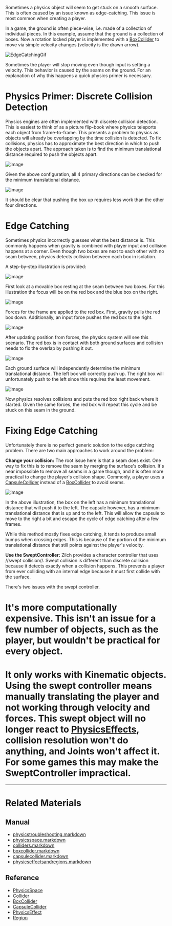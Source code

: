 Sometimes a physics object will seem to get stuck on a smooth surface. This is often caused by an issue known as edge-catching. This issue is most common when creating a player.

In a game, the ground is often piece-wise, i.e. made of a collection of individual pieces. In this example, assume that the ground is a collection of boxes. Now a rotation locked player is implemented with a [BoxCollider](https://github.com/ZilchEngine/ZilchDocs/blob/master/zilch_editor_documentation/zilchmanual/physics/physicstroubleshooting/colliders/boxcollider.markdown) to move via simple velocity changes (velocity is the drawn arrow). 



![EdgeCatchingGif](https://raw.githubusercontent.com/ZilchEngine/ZilchFiles/master/doc_files/46367.gif)


Sometimes the player will stop moving even though input is setting a velocity. This behavior is caused by the seams on the ground. For an explanation of why this happens a quick physics primer is necessary.

 #  Physics Primer: Discrete Collision Detection
Physics engines are often implemented with discrete collision detection. This is easiest to think of as a picture flip-book where physics teleports each object from frame-to-frame. This presents a problem to physics as objects will already be overlapping by the time collision is detected. To fix collisions, physics has to approximate the best direction in which to push the objects apart. The approach taken is to find the minimum translational distance required to push the objects apart.



![image](https://raw.githubusercontent.com/ZilchEngine/ZilchFiles/master/doc_files/46368.png)

Given the above configuration, all 4 primary directions can be checked for the minimum translational distance.



![image](https://raw.githubusercontent.com/ZilchEngine/ZilchFiles/master/doc_files/46370.png)

It should be clear that pushing the box up requires less work than the other four directions.

 #  Edge Catching
Sometimes physics incorrectly guesses what the best distance is. This commonly happens when gravity is combined with player input and collision happens at a corner. Even though two boxes are next to each other with no seam between, physics detects collision between each box in isolation.

A step-by-step illustration is provided:



![image](https://raw.githubusercontent.com/ZilchEngine/ZilchFiles/master/doc_files/46372.png)

First look at a movable box resting at the seam between two boxes. For this illustration the focus will be on the red box and the blue box on the right.



![image](https://raw.githubusercontent.com/ZilchEngine/ZilchFiles/master/doc_files/46374.png)

Forces for the frame are applied to the red box.  First, gravity pulls the red box down. Additionally, an input force pushes the red box to the right.



![image](https://raw.githubusercontent.com/ZilchEngine/ZilchFiles/master/doc_files/46376.png)

After updating position from forces, the physics system will see this scenario. The red box is in contact with both ground surfaces and collision needs to fix the overlap by pushing it out.



![image](https://raw.githubusercontent.com/ZilchEngine/ZilchFiles/master/doc_files/46378.png)

Each ground surface will independently determine the minimum translational distance. The left box will correctly push up. The right box will unfortunately push to the left since this requires the least movement.



![image](https://raw.githubusercontent.com/ZilchEngine/ZilchFiles/master/doc_files/46380.png)

Now physics resolves collisions and puts the red box right back where it started. Given the same forces, the red box will repeat this cycle and be stuck on this seam in the ground.

 #  Fixing Edge Catching

Unfortunately there is no perfect generic solution to the edge catching problem. There are two main approaches to work around the problem:

**Change your collision:** The root issue here is that a seam does exist. One way to fix this is to remove the seam by merging the surface's collision. It's near impossible to remove all seams in a game though, and it is often more practical to change the player's collision shape. Commonly, a player uses a [CapsuleCollider](https://github.com/ZilchEngine/ZilchDocs/blob/master/zilch_editor_documentation/zilchmanual/physics/physicstroubleshooting/colliders/capsulecollider.markdown) instead of a [BoxCollider](https://github.com/ZilchEngine/ZilchDocs/blob/master/zilch_editor_documentation/zilchmanual/physics/physicstroubleshooting/colliders/boxcollider.markdown) to avoid seams.



![image](https://raw.githubusercontent.com/ZilchEngine/ZilchFiles/master/doc_files/46382.png)

In the above illustration, the box on the left has a minimum translational distance that will push it to the left. The capsule however, has a minimum translational distance that is up and to the left. This will allow the capsule to move to the right a bit and escape the cycle of edge catching after a few frames. 

While this method mostly fixes edge catching, it tends to produce small bumps when crossing edges. This is because of the portion of the minimum translational distance that still points against the player's velocity.

**Use the SweptController:** Zilch provides a character controller that uses //swept collision//. Swept collision is different than discrete collision because it detects exactly when a collision happens. This prevents a player from ever colliding with an internal edge because it must first collide with the surface.

There's two issues with the swept controller.
 # It's more computationally expensive. This isn't an issue for a few number of objects, such as the player, but wouldn't be practical for every object.
 # It only works with Kinematic objects. Using the swept controller means manually translating the player and not working through velocity and forces. This swept object will no longer react to [PhysicsEffects](https://github.com/ZilchEngine/ZilchDocs/blob/master/zilch_editor_documentation/zilchmanual/physics/physicstroubleshooting/physicseffectsandregions.markdown), collision resolution won't do anything, and Joints won't affect it. For some games this may make the SweptController impractical.

---
 #  Related Materials
 ##  Manual
- [physicstroubleshooting.markdown](https://github.com/ZilchEngine/ZilchDocs/blob/master/zilch_editor_documentation/zilchmanual/physics/physicstroubleshooting.markdown)
- [physicsspace.markdown](https://github.com/ZilchEngine/ZilchDocs/blob/master/zilch_editor_documentation/zilchmanual/physics/physicstroubleshooting/physicsspace.markdown)
- [colliders.markdown](https://github.com/ZilchEngine/ZilchDocs/blob/master/zilch_editor_documentation/zilchmanual/physics/physicstroubleshooting/colliders.markdown)
- [boxcollider.markdown](https://github.com/ZilchEngine/ZilchDocs/blob/master/zilch_editor_documentation/zilchmanual/physics/physicstroubleshooting/colliders/boxcollider.markdown)
- [capsulecollider.markdown](https://github.com/ZilchEngine/ZilchDocs/blob/master/zilch_editor_documentation/zilchmanual/physics/physicstroubleshooting/colliders/capsulecollider.markdown)
- [physicseffectsandregions.markdown](https://github.com/ZilchEngine/ZilchDocs/blob/master/zilch_editor_documentation/zilchmanual/physics/physicstroubleshooting/physicseffectsandregions.markdown)
 ##  Reference
- [PhysicsSpace](https://github.com/ZilchEngine/ZilchDocs/blob/master/code_reference/class_reference/physicsspace.markdown)
- [Collider](https://github.com/ZilchEngine/ZilchDocs/blob/master/code_reference/class_reference/collider.markdown)
- [BoxCollider](https://github.com/ZilchEngine/ZilchDocs/blob/master/code_reference/class_reference/boxcollider.markdown)
- [CapsuleCollider](https://github.com/ZilchEngine/ZilchDocs/blob/master/code_reference/class_reference/capsulecollider.markdown)
- [PhysicsEffect](https://github.com/ZilchEngine/ZilchDocs/blob/master/code_reference/class_reference/physicseffect.markdown)
- [Region](https://github.com/ZilchEngine/ZilchDocs/blob/master/code_reference/class_reference/region.markdown) 

 